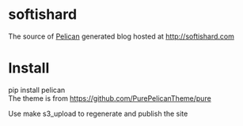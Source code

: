 # softishard
The source of [Pelican](http://blog.getpelican.com/) generated blog hosted at http://softishard.com
# Install
pip install pelican  
The theme is from https://github.com/PurePelicanTheme/pure

Use make s3_upload to regenerate and publish the site

